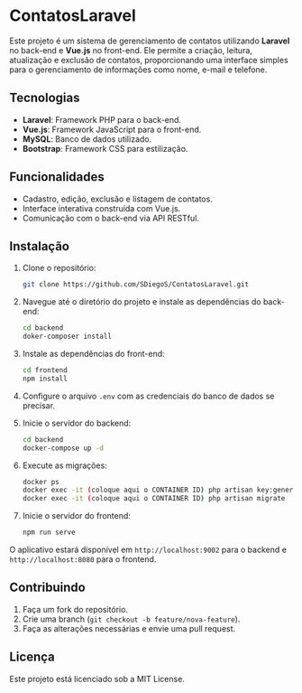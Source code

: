 # ContatosLaravel

Este projeto é um sistema de gerenciamento de contatos utilizando **Laravel** no back-end e **Vue.js** no front-end. Ele permite a criação, leitura, atualização e exclusão de contatos, proporcionando uma interface simples para o gerenciamento de informações como nome, e-mail e telefone.

## Tecnologias

- **Laravel**: Framework PHP para o back-end.
- **Vue.js**: Framework JavaScript para o front-end.
- **MySQL**: Banco de dados utilizado.
- **Bootstrap**: Framework CSS para estilização.

## Funcionalidades

- Cadastro, edição, exclusão e listagem de contatos.
- Interface interativa construída com Vue.js.
- Comunicação com o back-end via API RESTful.

## Instalação

1. Clone o repositório:

    ```bash
    git clone https://github.com/SDiegoS/ContatosLaravel.git
    ```

2. Navegue até o diretório do projeto e instale as dependências do back-end:

    ```bash
    cd backend
    doker-composer install
    ```

3. Instale as dependências do front-end:

    ```bash
    cd frontend
    npm install
    ```

4. Configure o arquivo `.env` com as credenciais do banco de dados se precisar.


5. Inicie o servidor do backend:

    ```bash
    cd backend
    docker-compose up -d
    ```
   
6. Execute as migrações:

    ```bash
   docker ps
   docker exec -it (coloque aqui o CONTAINER ID) php artisan key:generate
   docker exec -it (coloque aqui o CONTAINER ID) php artisan migrate
    ```

7. Inicie o servidor do frontend:

    ```bash
    npm run serve
    ```

O aplicativo estará disponível em `http://localhost:9002` para o backend e `http://localhost:8080` para o frontend.

## Contribuindo

1. Faça um fork do repositório.
2. Crie uma branch (`git checkout -b feature/nova-feature`).
3. Faça as alterações necessárias e envie uma pull request.

## Licença

Este projeto está licenciado sob a MIT License.
